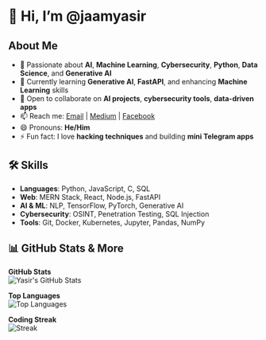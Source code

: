 # 👋 Hi, I’m **@jaamyasir**

## About Me
- 👀 Passionate about **AI**, **Machine Learning**, **Cybersecurity**, **Python**, **Data Science**, and **Generative AI**  
- 🌱 Currently learning **Generative AI**, **FastAPI**, and enhancing **Machine Learning** skills  
- 💞️ Open to collaborate on **AI projects**, **cybersecurity tools**, **data-driven apps**  
- 📫 Reach me: [Email](mailto:teamhackpulse@duck.com) | [Medium](https://jamyasir.medium.com) | [Facebook](https://www.facebook.com/jamyasir0010)  
- 😄 Pronouns: **He/Him**  
- ⚡ Fun fact: I love **hacking techniques** and building **mini Telegram apps**  

## 🛠️ Skills
- **Languages**: Python, JavaScript, C, SQL  
- **Web**: MERN Stack, React, Node.js, FastAPI  
- **AI & ML**: NLP, TensorFlow, PyTorch, Generative AI  
- **Cybersecurity**: OSINT, Penetration Testing, SQL Injection  
- **Tools**: Git, Docker, Kubernetes, Jupyter, Pandas, NumPy  

## 📊 GitHub Stats & More
**GitHub Stats**  
![Yasir's GitHub Stats](https://github-readme-stats.vercel.app/api?username=jaamyasir&show_icons=true&theme=radical&count_private=true&hide=prs)

**Top Languages**  
![Top Languages](https://github-readme-stats.vercel.app/api/top-langs/?username=jaamyasir&layout=compact&theme=radical)

**Coding Streak**  
![Streak](https://github-readme-streak-stats.herokuapp.com/?user=jaamyasir&theme=radical)
